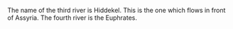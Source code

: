 The name of the third river is Hiddekel. This is the one which flows in front of Assyria. The fourth river is the Euphrates.